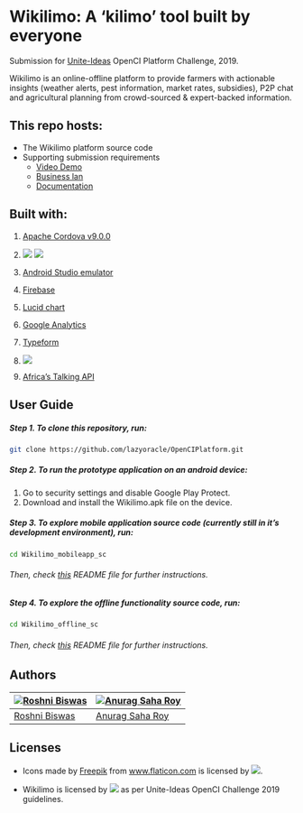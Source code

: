 # Wikilimo: A ‘kilimo’ tool built by everyone
Submission for [Unite-Ideas](https://ideas.unite.un.org/main/Page/Home) OpenCI Platform Challenge, 2019.

Wikilimo is an online-offline platform to provide farmers with actionable insights (weather alerts, pest information, market rates, subsidies), P2P chat and agricultural planning from crowd-sourced & expert-backed information.

## This repo hosts:

-   The Wikilimo platform source code
-   Supporting submission requirements
    -   [Video Demo](https://)
    -   [Business lan](https://)
    -   [Documentation](https://github.com/lazyoracle/OpenCIPlatform/tree/master/Documentation)

## Built with:
1. [Apache Cordova v9.0.0](https://cordova.apache.org/)
2. <a rel="license" href="https://www.npmjs.com/package/npm/v/6.9.0"><img src="https://img.shields.io/badge/npm-v6.9.0-orange.svg"></a> <a rel="license" href="https://nodejs.org/dist/v10.16.0/docs/api/"><img src="https://img.shields.io/badge/node-v10.16.0-orange.svg"></a>

3. [Android Studio emulator](https://developer.android.com/studio/run/emulator)
4. [Firebase](https://firebase.google.com/)
5. [Lucid chart](https://www.lucidchart.com/)
6.  [Google Analytics](https://analytics.google.com)
7. [Typeform](https://www.typeform.com/)
8. <a rel="license" href="https://docs.python.org/3.7/"><img src="https://img.shields.io/badge/Python-v3.7-green.svg"></a>
10. [Africa’s Talking API](https://africastalking.com/)

## User Guide
##### Step 1. To clone this repository, run:
```bash
git clone https://github.com/lazyoracle/OpenCIPlatform.git
```


##### Step 2. To run the prototype application on an android device: 
1. Go to security settings and disable Google Play Protect.
2. Download and install the Wikilimo.apk file on the device.


##### Step 3. To explore mobile application source code (currently still in it’s development environment), run:
```bash
cd Wikilimo_mobileapp_sc
```
###### Then, check [this](https://github.com/lazyoracle/OpenCIPlatform/blob/master/Wikilimo_mobileapp_sc/README.md) README file for further instructions.


##### Step 4. To explore the offline functionality source code, run:
```bash
cd Wikilimo_offline_sc
```
###### Then, check [this](https://github.com/lazyoracle/OpenCIPlatform/blob/master/Wikilimo_offline_sc/README.md) README file for further instructions.


## Authors

| [![Roshni Biswas](https://github.com/roshni-b.png?size=100)](https://github.com/boennemann) | [![Anurag Saha Roy](https://github.com/lazyoracle.png?size=100)](https://github.com/relekang)  |
|---------------------------------------------------------------------------------------------------|----------------------------------------------------------------------------------------------|
| [Roshni Biswas](https://github.com/roshni-b)                                                | [Anurag Saha Roy](https://github.com/lazyoracle)                                              | 

## Licenses 
- <div>Icons made by <a href="https://www.flaticon.com/authors/freepik" title="Freepik">Freepik</a> from <a href="https://www.flaticon.com/"                 title="Flaticon">www.flaticon.com</a> is licensed by <a rel="license" href="http://creativecommons.org/licenses/by-nc-sa/3.0/"><img src="https://img.shields.io/badge/license-Creative Commons BY 3.0-blue.svg"></a>.

- Wikilimo is licensed by <a rel="license" href="http://creativecommons.org/licenses/by-nc-sa/4.0/"><img src="https://img.shields.io/badge/license-Creative Commons BY 4.0-blue.svg"></a> as per Unite-Ideas OpenCI Challenge 2019 guidelines.
